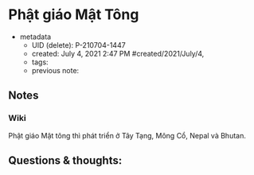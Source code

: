 # Phật giáo Mật Tông

- metadata
	- UID (delete): P-210704-1447
	- created: July 4, 2021 2:47 PM #created/2021/July/4,
	- tags:
	- previous note:

## Notes

### Wiki
Phật giáo Mật tông thì phát triển ở Tây Tạng, Mông Cổ, Nepal và Bhutan.

## Questions & thoughts:

